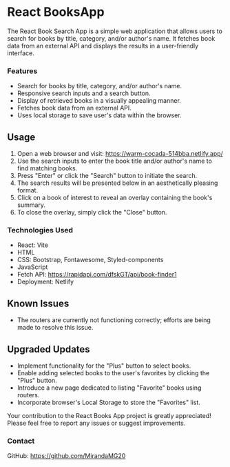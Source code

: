 # React BooksApp

The React Book Search App is a simple web application that allows users to search for books by title, category, and/or author's name. It fetches book data from an external API and displays the results in a user-friendly interface.


### Features
- Search for books by title, category, and/or author's name.
- Responsive search inputs and a search button.
- Display of retrieved books in a visually appealing manner.
- Fetches book data from an external API.
- Uses local storage to save user's data within the browser.


## Usage
1. Open a web browser and visit: https://warm-cocada-514bba.netlify.app/ 
2. Use the search inputs to enter the book title and/or author's name to find matching books.
3. Press "Enter" or click the "Search" button to initiate the search.
4. The search results will be presented below in an aesthetically pleasing format.
5. Click on a book of interest to reveal an overlay containing the book's summary.
6. To close the overlay, simply click the "Close" button.


### Technologies Used
- React: Vite
- HTML
- CSS: Bootstrap, Fontawesome, Styled-components
- JavaScript
- Fetch API: https://rapidapi.com/dfskGT/api/book-finder1 
- Deployment: Netlify


## Known Issues
- The routers are currently not functioning correctly; efforts are being made to resolve this issue.


## Upgraded Updates
- Implement functionality for the "Plus" button to select books.
- Enable adding selected books to the user's favorites by clicking the "Plus" button.
- Introduce a new page dedicated to listing "Favorite" books using routers.
- Incorporate browser's Local Storage to store the "Favorites" list.


Your contribution to the React Books App project is greatly appreciated! 
Please feel free to report any issues or suggest improvements.


### Contact
GitHub: https://github.com/MirandaMG20 